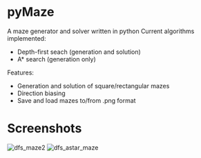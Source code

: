 # pyMaze
A maze generator and solver written in python
Current algorithms implemented:
  - Depth-first seach (generation and solution)
  - A* search (generation only)

Features:
  - Generation and solution of square/rectangular mazes
  - Direction biasing
  - Save and load mazes to/from .png format

# Screenshots
![dfs_maze2](https://user-images.githubusercontent.com/41011659/161563427-9e488a37-bbcc-4138-87a0-f6e4c557305d.png)
![dfs_astar_maze](https://user-images.githubusercontent.com/41011659/161563430-2b20409b-7537-4a34-b076-2f9c31075f7e.png)
